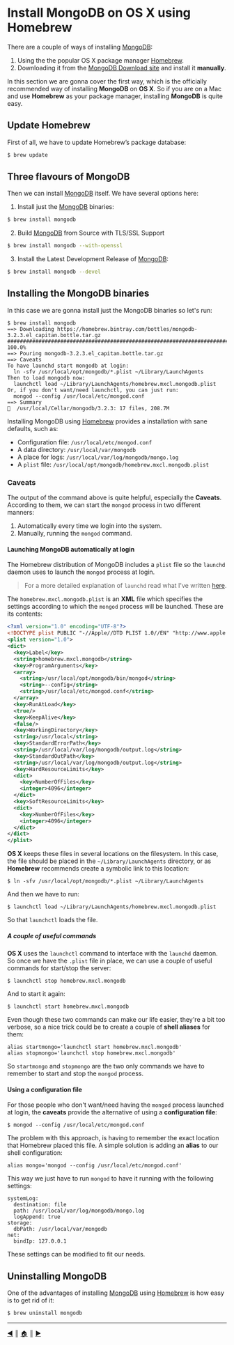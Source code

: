 # Install MongoDB on OS X using Homebrew
There are a couple of ways of installing [MongoDB][1]:

1. Using the the popular OS X package manager [Homebrew][2].
2. Downloading it from the [MongoDB Download site][3] and install it **manually**.

In this section we are gonna cover the first way, which is the officially recommended way of installing **MongoDB** on **OS X**. So if you are on a Mac and use **Homebrew** as your package manager, installing **MongoDB** is quite easy.

## Update Homebrew
First of all, we have to update Homebrew’s package database:

```bash
$ brew update
```

## Three flavours of MongoDB
Then we can install [MongoDB][1] itself. We have several options here:

1. Install just the [MongoDB][1] binaries:

  ```bash
  $ brew install mongodb
  ```

2. Build [MongoDB][1] from Source with TLS/SSL Support

  ```bash
  $ brew install mongodb --with-openssl
  ```

3. Install the Latest Development Release of [MongoDB][1]:

  ```bash
  $ brew install mongodb --devel
  ```

## Installing the MongoDB binaries
In this case we are gonna install just the MongoDB binaries so let's run:
```
$ brew install mongodb
==> Downloading https://homebrew.bintray.com/bottles/mongodb-3.2.3.el_capitan.bottle.tar.gz
######################################################################## 100.0%
==> Pouring mongodb-3.2.3.el_capitan.bottle.tar.gz
==> Caveats
To have launchd start mongodb at login:
  ln -sfv /usr/local/opt/mongodb/*.plist ~/Library/LaunchAgents
Then to load mongodb now:
  launchctl load ~/Library/LaunchAgents/homebrew.mxcl.mongodb.plist
Or, if you don't want/need launchctl, you can just run:
  mongod --config /usr/local/etc/mongod.conf
==> Summary
🍺  /usr/local/Cellar/mongodb/3.2.3: 17 files, 208.7M
```

Installing MongoDB using [Homebrew][2] provides a installation with sane defaults, such as:

* Configuration file: `/usr/local/etc/mongod.conf`
* A data directory: `/usr/local/var/mongodb`
* A place for logs: `/usr/local/var/log/mongodb/mongo.log`
* A `plist` file: `/usr/local/opt/mongodb/homebrew.mxcl.mongodb.plist`

### Caveats
The output of the command above is quite helpful, especially the **Caveats**. According to them, we can start the `mongod` process in two different manners:

1. Automatically every time we login into the system.
2. Manually, running the `mongod` command.

#### Launching MongoDB automatically at login
The Homebrew distribution of MongoDB includes a `plist` file so the `launchd` daemon uses to launch the `mongod` process at login.

> For a more detailed explanation of `launchd` read what I've written [here][4].

The `homebrew.mxcl.mongodb.plist` is an **XML** file which specifies the settings according to which the `mongod` process will be launched. These are its contents:

```xml
<?xml version="1.0" encoding="UTF-8"?>
<!DOCTYPE plist PUBLIC "-//Apple//DTD PLIST 1.0//EN" "http://www.apple.com/DTDs/PropertyList-1.0.dtd">
<plist version="1.0">
<dict>
  <key>Label</key>
  <string>homebrew.mxcl.mongodb</string>
  <key>ProgramArguments</key>
  <array>
    <string>/usr/local/opt/mongodb/bin/mongod</string>
    <string>--config</string>
    <string>/usr/local/etc/mongod.conf</string>
  </array>
  <key>RunAtLoad</key>
  <true/>
  <key>KeepAlive</key>
  <false/>
  <key>WorkingDirectory</key>
  <string>/usr/local</string>
  <key>StandardErrorPath</key>
  <string>/usr/local/var/log/mongodb/output.log</string>
  <key>StandardOutPath</key>
  <string>/usr/local/var/log/mongodb/output.log</string>
  <key>HardResourceLimits</key>
  <dict>
    <key>NumberOfFiles</key>
    <integer>4096</integer>
  </dict>
  <key>SoftResourceLimits</key>
  <dict>
    <key>NumberOfFiles</key>
    <integer>4096</integer>
  </dict>
</dict>
</plist>
```

**OS X** keeps these files in several locations on the filesystem. In this case, the file should be placed in the `~/Library/LaunchAgents` directory, or as **Homebrew** recommends create a symbolic link to this location:
```
$ ln -sfv /usr/local/opt/mongodb/*.plist ~/Library/LaunchAgents
```

And then we have to run:
```
$ launchctl load ~/Library/LaunchAgents/homebrew.mxcl.mongodb.plist
```

So that `launchctl` loads the file.

##### A couple of useful commands
**OS X** uses the `launchctl` command to interface with the `launchd` daemon. So once we have the `.plist` file in place, we can use a couple of useful commands for start/stop the server:
```
$ launchctl stop homebrew.mxcl.mongodb
```

And to start it again:
```
$ launchctl start homebrew.mxcl.mongodb
```

Even though these two commands can make our life easier, they're a bit too verbose, so a nice trick could be to create a couple of **shell aliases** for them:
```
alias startmongo='launchctl start homebrew.mxcl.mongodb'
alias stopmongo='launchctl stop homebrew.mxcl.mongodb'
```

So `startmongo` and `stopmongo` are the two only commands we have to remember to start and stop the `mongod` process.

#### Using a configuration file
For those people who don't want/need having the `mongod` process launched at login, the **caveats** provide the alternative of using a **configuration file**:
```
$ mongod --config /usr/local/etc/mongod.conf
```

The problem with this approach, is having to remember the exact location that Homebrew placed this file. A simple solution is adding an **alias** to our shell configuration:
```
alias mongo='mongod --config /usr/local/etc/mongod.conf'
```

This way we just have to run `mongod` to have it running with the following settings:
```
systemLog:
  destination: file
  path: /usr/local/var/log/mongodb/mongo.log
  logAppend: true
storage:
  dbPath: /usr/local/var/mongodb
net:
  bindIp: 127.0.0.1
```

These settings can be modified to fit our needs.

## Uninstalling MongoDB
One of the advantages of installing [MongoDB][1] using [Homebrew][2] is how easy is to get rid of it:

```bash
$ brew uninstall mongodb
```

---
[:arrow_backward:][back] ║ [:house:][home] ║ [:arrow_forward:][next]

<!-- navigation -->
[home]: ../README.md
[back]: ../README.md
[next]: manual_installation.md

<!-- links -->
[1]: https://www.mongodb.org/
[2]: http://brew.sh/
[3]: https://www.mongodb.org/downloads
[4]: https://github.com/lifeBalance/notes-mongodb/blob/master/README/agent_mongod.md
